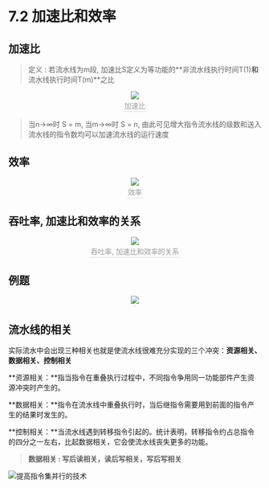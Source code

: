 # 7.2 加速比和效率

## 加速比

> 定义 : 若流水线为m段, 加速比S定义为等功能的**非流水线执行时间T(1)**和**流水线执行时间T(m)**之比

<center><img src="https://youpai.roccoshi.top/img/20200719155919.png"><br><div style="border-bottom: 1px solid #d9d9d9;display: inline-block;color: #999;    padding: 2px;">加速比</div> </center>

> 当n->∞时 S = m, 当m->∞时 S = n, 由此可见增大指令流水线的级数和送入流水线的指令数均可以加速流水线的运行速度

## 效率

<center><img src="https://youpai.roccoshi.top/img/20200719160932.png"><br><div style="border-bottom: 1px solid #d9d9d9;display: inline-block;color: #999;    padding: 2px;">效率</div> </center>

## 吞吐率, 加速比和效率的关系

<center><img src="https://youpai.roccoshi.top/img/20200719161021.png"><br><div style="border-bottom: 1px solid #d9d9d9;display: inline-block;color: #999;    padding: 2px;">吞吐率, 加速比和效率的关系</div> </center>

## 例题

<center><img src="https://youpai.roccoshi.top/img/20200719161731.png"><br><div style="border-bottom: 1px solid #d9d9d9;display: inline-block;color: #999;    padding: 2px;"></div> </center>

## 流水线的相关 

实际流水中会出现三种相关也就是使流水线很难充分实现的三个冲突：**资源相关、数据相关、控制相关** 

**资源相关：**指当指令在重叠执行过程中，不同指令争用同一功能部件产生资源冲突时产生的。

**数据相关：**指令在流水线中重叠执行时，当后继指令需要用到前面的指令产生的结果时发生的。

**控制相关：**当流水线遇到转移指令引起的。统计表明，转移指令约占总指令的四分之一左右，比起数据相关，它会使流水线丧失更多的功能。

> **数据相关 : 写后读相关，读后写相关，写后写相关**

![提高指令集并行的技术](https://youpai.roccoshi.top/img/20200812105358.png)

